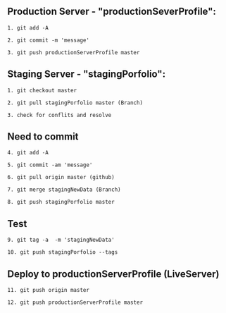 ##  Production Server - "productionSeverProfile":

    1. git add -A

    2. git commit -m 'message'

    3. git push productionServerProfile master


 ## Staging Server - "stagingPorfolio":

    1. git checkout master

    2. git pull stagingPorfolio master (Branch)

    3. check for conflits and resolve


 ## Need to commit

    4. git add -A

    5. git commit -am 'message'

    6. git pull origin master (github)

    7. git merge stagingNewData (Branch)

    8. git push stagingPorfolio master


 ## Test

    9. git tag -a  -m 'stagingNewData'

    10. git push stagingPorfolio --tags


 ## Deploy to productionServerProfile (LiveServer)

    11. git push origin master

    12. git push productionServerProfile master


 
